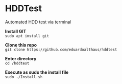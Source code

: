 # HDDTest
Automated HDD test via terminal

**Install GIT**  
`sudo apt install git`  

**Clone this repo**  
`git clone https://github.com/eduardoalthaus/hddtest`  

**Enter directory**  
`cd /hddtest`  

**Execute as sudo the install file**  
`sudo ./Install.sh`
